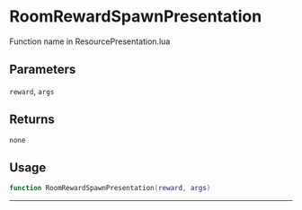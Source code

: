 # RoomRewardSpawnPresentation
Function name in ResourcePresentation.lua
## Parameters
`reward`, `args`
## Returns
`none`
## Usage
```lua
function RoomRewardSpawnPresentation(reward, args)
```
---
